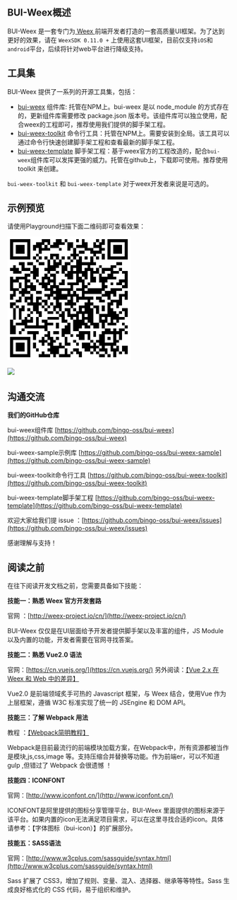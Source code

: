 ## BUI-Weex概述

BUI-Weex 是一套专门为[ Weex ](http://weex-project.io/cn/)前端开发者打造的一套高质量UI框架。为了达到更好的效果，请在 `WeexSDK 0.11.0 +` 上使用这套UI框架，目前仅支持`iOS`和`android`平台，后续将针对web平台进行降级支持。

## 工具集

BUI-Weex 提供了一系列的开源工具集，包括：

*  [bui-weex](https://www.npmjs.com/package/bui-weex) 组件库: 托管在NPM上。bui-weex 是以 node_module 的方式存在的，更新组件库需要修改 package.json 版本号。该组件库可以独立使用，配合weex的工程即可，推荐使用我们提供的脚手架工程。
*  [bui-weex-toolkit](https://www.npmjs.com/package/bui-weex-toolkit) 命令行工具：托管在NPM上。需要安装到全局。该工具可以通过命令行快速创建脚手架工程和查看最新的脚手架工程。
*  [bui-weex-template](https://github.com/bingo-oss/bui-weex-template) 脚手架工程：基于weex官方的工程改造的，配合`bui-weex`组件库可以发挥更强的威力。托管在github上，下载即可使用。推荐使用 toolkit 来创建。

`bui-weex-toolkit` 和 `bui-weex-template` 对于weex开发者来说是可选的。

## 示例预览
请使用Playground扫描下面二维码即可查看效果：

![](images/qrcode.png)

![](images/preview.gif)


## 沟通交流

**我们的GitHub仓库**

bui-weex组件库 [https://github.com/bingo-oss/bui-weex](https://github.com/bingo-oss/bui-weex)

bui-weex-sample示例库 [https://github.com/bingo-oss/bui-weex-sample](https://github.com/bingo-oss/bui-weex-sample)

bui-weex-toolkit命令行工具 [https://github.com/bingo-oss/bui-weex-toolkit](https://github.com/bingo-oss/bui-weex-toolkit)

bui-weex-template脚手架工程 [https://github.com/bingo-oss/bui-weex-template](https://github.com/bingo-oss/bui-weex-template)


欢迎大家给我们提 issue ：[https://github.com/bingo-oss/bui-weex/issues](https://github.com/bingo-oss/bui-weex/issues)

感谢理解与支持！


## 阅读之前

在往下阅读开发文档之前，您需要具备如下技能：

**技能一：熟悉 Weex 官方开发套路**

官网  ：[http://weex-project.io/cn/](http://weex-project.io/cn/)

BUI-Weex 仅仅是在UI层面给予开发者提供脚手架以及丰富的组件，JS Module以及内置的功能，开发者需要在官网寻找答案。

**技能二：熟悉 Vue2.0 语法**

官网：[https://cn.vuejs.org/](https://cn.vuejs.org/)  另外阅读：[【Vue 2.x 在 Weex 和 Web 中的差异】](http://weex-project.io/cn/references/vue/difference-with-web.html)

Vue2.0 是前端领域炙手可热的 Javascript 框架，与 Weex 结合，使用Vue 作为上层框架，遵循 W3C 标准实现了统一的 JSEngine 和 DOM API。

**技能三：了解 Webpack 用法**

教程 ：[【Webpack简明教程】](https://www.magentonotes.com/webpack-tutorial.html)

Webpack是目前最流行的前端模块加载方案，在Webpack中，所有资源都被当作是模块,js,css,image 等。支持压缩合并替换等功能。作为前端er，可以不知道 gulp ,但错过了 Webpack 会很遗憾 ！

**技能四：ICONFONT**

官网：[http://www.iconfont.cn/](http://www.iconfont.cn/)

ICONFONT是阿里提供的图标分享管理平台，BUI-Weex 里面提供的图标来源于该平台。如果内置的icon无法满足项目需求，可以在这里寻找合适的icon。具体请参考：【字体图标（bui-icon）】的扩展部分。

**技能五：SASS语法**

官网：[http://www.w3cplus.com/sassguide/syntax.html](http://www.w3cplus.com/sassguide/syntax.html)

Sass 扩展了 CSS3，增加了规则、变量、混入、选择器、继承等等特性。Sass 生成良好格式化的 CSS 代码，易于组织和维护。